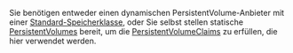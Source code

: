 Sie benötigen entweder einen dynamischen PersistentVolume-Anbieter mit einer [Standard-Speicherklasse](/content/en/docs/concepts/storage/storage-classes.md), oder Sie selbst stellen statische [PersistentVolumes](/content/en/docs/reference/glossary/persistent-volume.md) bereit, um die [PersistentVolumeClaims](/content/en/docs/reference/glossary/persistent-volume-claim.md) zu erfüllen, die hier verwendet werden.
